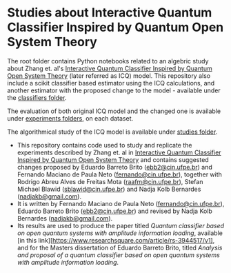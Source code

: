 # Studies about Interactive Quantum Classifier Inspired by Quantum Open System Theory
The root folder contains Python notebooks related to an algebric study about Zhang et. al's [Interactive Quantum Classifier Inspired by Quantum Open System Theory](https://ieeexplore.ieee.org/document/9533917) (later referred as ICQ) model. This repository also include a scikit classifier based estimator using the ICQ calculations, and another estimator with the proposed change to the model - available under the [classifiers folder](classifiers/).

The evaluation of both original ICQ model and the changed one is available under [experiments folders](experiments/), on each dataset.

The algorithmical study of the ICQ model is available under [studies folder](studies/).

- This repository contains code used to study and replicate the experiments described by Zhang et. al in [Interactive Quantum Classifier Inspired by Quantum Open System Theory](https://ieeexplore.ieee.org/document/9533917) and contains suggested changes proposed by Eduardo Barreto Brito (ebb2@cin.ufpe.br) and Fernando Maciano de Paula Neto (fernando@cin.ufpe.br), together with Rodrigo Abreu Alves de Freitas Mota (raafm@cin.ufpe.br), Stefan Michael Blawid (sblawid@cin.ufpe.br) and Nadja Kolb Bernardes (nadjakb@gmail.com).
- It is written by Fernando Maciano de Paula Neto (fernando@cin.ufpe.br), Eduardo Barreto Brito (ebb2@cin.ufpe.br) and revised by Nadja Kolb Bernardes (nadjakb@gmail.com).
- Its results are used to produce the paper titled _Quantum classifier based on open quantum systems with amplitude information loading_, available [in this link][https://www.researchsquare.com/article/rs-3944517/v1], and for the Masters dissertation of Eduardo Barreto Brito, titled _Analysis and proposal of a quantum classifier based on open quantum systems with amplitude information loading_.